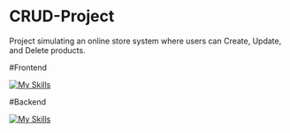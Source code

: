 # CRUD-Project

Project simulating an online store system where users can Create, Update, and Delete products.

#Frontend

[![My Skills](https://skillicons.dev/icons?i=js,html,css,react,sass,vite)](https://skillicons.dev)

#Backend

[![My Skills](https://skillicons.dev/icons?i=mysql,nodejs)](https://skillicons.dev)
